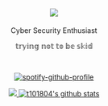 <h1 align="center">
<a href="https://git.io/typing-svg">
<img src="https://readme-typing-svg.herokuapp.com?font=ubuntu&size=23&duration=2000&pause=1000&color=F700E1&center=true&width=435&lines=Hello+hacker+%E2%98%A3;Welcome+in+my+github++%F0%9F%A4%97;Lets+visit+my+repo+%F0%9F%A4%AF;Dont+forget+to+join+%40repproject++%F0%9F%92%A8">
</a>
</h1>  
<body>
  <center>
<div align="center">
   <p>Cyber Security Enthusiast</p>
   <p>𝕥𝕣𝕪𝕚𝕟𝕘 𝕟𝕠𝕥 𝕥𝕠 𝕓𝕖 𝕤𝕜𝕚𝕕</p>
    <br>
  
[![spotify-github-profile](https://spotify-github-profile.vercel.app/api/view?uid=xact6527cgeo75wmlcumeuvb9&cover_image=true&theme=compact&show_offline=true&background_color=8b8afa&interchange=false)](https://spotify-github-profile.vercel.app/api/view?uid=xact6527cgeo75wmlcumeuvb9&redirect=true)
  <!-- <a href="https://discord.com/users/202740603790819328" > -->
  <a href="https://thicc-thighs.de/" >
   <img src="https://lanyard.kyrie25.me/api/357295214857027626?waveColor=8B8BFA&waveSpotifyColor=B48EF7&gradient=7E37F9-B48EF7-E568C4&imgStyle=square"  />
  </a>
  <a href="https://github.com/t101804"><img src="https://github-readme-stats.vercel.app/api?username=t101804&hide_border=true&show_icons=true&theme=radical" alt="t101804's github stats"></a>
  <br>
</div>
</center>
</body>

